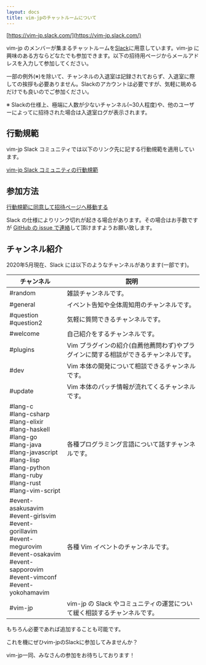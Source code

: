 ```yaml
---
layout: docs
title: vim-jpのチャットルームについて
---
```


[https://vim-jp.slack.com/](https://vim-jp.slack.com/)

vim-jp のメンバーが集まるチャットルームを[Slack](https://slack.com/)に用意しています。vim-jp に興味のある方ならどなたでも参加できます。以下の招待用ページからメールアドレスを入力して参加してください。

一部の例外(※)を除いて、チャンネルの入退室は記録されておらず、入退室に際しての挨拶も必要ありません。Slackのアカウントは必要ですが、気軽に眺めるだけでも良いのでご参加ください。

※ Slackの仕様上、極端に人数が少ないチャンネル(~30人程度)や、他のユーザーによってに招待された場合は入退室ログが表示されます。

## 行動規範

vim-jp Slack コミュニティでは以下のリンク先に記する行動規範を適用しています。

[vim-jp Slack コミュニティの行動規範](https://vim-jp.org/coc/slack.html)

## 参加方法

[行動規範に同意して招待ページへ移動する](https://join.slack.com/t/vim-jp/shared_invite/zt-2pcvr34mu-KrgfIcyfIz1WmiHzpKmldA)

Slack の仕様によりリンク切れが起きる場合があります。その場合はお手数ですが [GitHub の issue で連絡](https://github.com/vim-jp/vim-jp.github.io/issues/new?title=Slack%E6%8B%9B%E5%BE%85%E3%83%AA%E3%83%B3%E3%82%AF%E5%88%87%E3%82%8C&labels=contents)して頂けますようお願い致します。

## チャンネル紹介

2020年5月現在、Slack には以下のようなチャンネルがあります(一部です)。

| チャンネル                                                                                                                                                                           | 説明                                                                                 |
| ------------                                                                                                                                                                         | ----------------------------                                                         |
| #random                                                                                                                                                                              | 雑談チャンネルです。                                                                 |
| #general                                                                                                                                                                             | イベント告知や全体周知用のチャンネルです。                                           |
| #question<br>#question2                                                                                                                                                              | 気軽に質問できるチャンネルです。                                                     |
| #welcome                                                                                                                                                                             | 自己紹介をするチャンネルです。                                                       |
| #plugins                                                                                                                                                                             | Vim プラグインの紹介(自薦他薦問わず)やプラグインに関する相談ができるチャンネルです。 |
| #dev                                                                                                                                                                                 | Vim 本体の開発について相談できるチャンネルです。                                     |
| #update                                                                                                                                                                              | Vim 本体のパッチ情報が流れてくるチャンネルです。                                     |
| #lang-c<br>#lang-csharp<br>#lang-elixir<br>#lang-haskell<br>#lang-go<br>#lang-java<br>#lang-javascript<br>#lang-lisp<br>#lang-python<br>#lang-ruby<br>#lang-rust<br>#lang-vim-script | 各種プログラミング言語について話すチャンネルです。                                   |
| #event-asakusavim<br>#event-girlsvim<br>#event-gorillavim<br>#event-megurovim<br>#event-osakavim<br>#event-sapporovim<br>#event-vimconf<br>#event-yokohamavim                        | 各種 Vim イベントのチャンネルです。                                                  |
| #vim-jp                                                                                                                                                                              | vim-jp の Slack やコミュニティの運営について緩く相談するチャンネルです。             |

もちろん必要であれば追加することも可能です。

これを機にぜひvim-jpのSlackに参加してみませんか？

vim-jp一同、みなさんの参加をお待ちしております！
